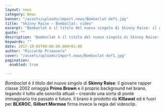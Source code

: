 ```yaml
---
layout: news
category: News
banner: "/assets/uploads/import.news/Bomboclat-def1.jpg"
title: "Skinny Raise – Bomboclat: video"
excerpt: "Bomboclat è il titolo del nuovo singolo di Skinny Raise: il giovane rapper classe 2002 omaggia Primo Brown e il proprio background nel brano, legando il tutto alle sonorità attuali – creando una sorta di ponte immaginario tra passato e futuro. Il brano è prodotto da KIllawat ed è fuori per BLKROC, Gilbert Mormoe firma [&hellip"
quote: ""
description: "Bomboclat è il titolo del nuovo singolo di Skinny Raise: il giovane rapper classe 2002 omaggia Primo Brown e il proprio background nel brano, legando il tutto alle sonorità attuali – creando una sorta di ponte immaginario tra passato e futuro. Il brano è prodotto da KIllawat ed è fuori per BLKROC, Gilbert Mormoe firma [&hellip"
keywords: ""
date: 2017-10-05T00:00:00.000+01:00
author: "Riccardo Primavera"
cover: "/assets/uploads/import.news/Bomboclat-def1.jpg"
pagination:
  enabled: true

---
```


_Bomboclat_ è il titolo del nuovo singolo di **Skinny Raise**: il giovane rapper classe 2002 omaggia **Primo Brown** e il proprio background nel brano, legando il tutto alle sonorità attuali – creando una sorta di ponte immaginario tra passato e futuro. Il brano è prodotto da **KIllawat** ed è fuori per **BLKROC**, **Gilbert Mormoe** firma invece la regia del videoclip.